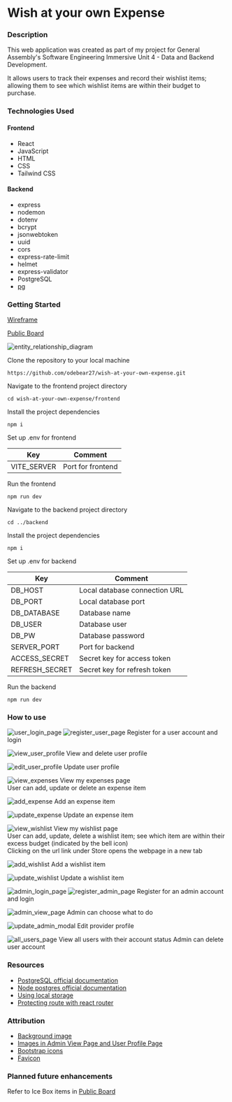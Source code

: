 # Wish at your own Expense

### Description

This web application was created as part of my project for General Assembly's Software Engineering Immersive Unit 4 - Data and Backend Development.

It allows users to track their expenses and record their wishlist items; allowing them to see which wishlist items are within their budget to purchase.

### Technologies Used

#### Frontend

- React
- JavaScript
- HTML
- CSS
- Tailwind CSS

#### Backend

- express
- nodemon
- dotenv
- bcrypt
- jsonwebtoken
- uuid
- cors
- express-rate-limit
- helmet
- express-validator
- PostgreSQL
- [pg](https://node-postgres.com/)

### Getting Started

[Wireframe](https://www.figma.com/file/LjzKlypYnWFNhNUUQMzuiM/Wish-at-your-own-Expense?type=design&node-id=0-1&mode=design&t=JcCWPsXHDlRd4KBw-0)

[Public Board](https://github.com/users/odebear27/projects/4)

![entity_relationship_diagram](./readme_screenshots/ERD.JPG)

Clone the repository to your local machine

```
https://github.com/odebear27/wish-at-your-own-expense.git
```

Navigate to the frontend project directory

```
cd wish-at-your-own-expense/frontend
```

Install the project dependencies

```
npm i
```

Set up .env for frontend

| Key         | Comment           |
| ----------- | ----------------- |
| VITE_SERVER | Port for frontend |

Run the frontend

```
npm run dev
```

Navigate to the backend project directory

```
cd ../backend
```

Install the project dependencies

```
npm i
```

Set up .env for backend

| Key            | Comment                       |
| -------------- | ----------------------------- |
| DB_HOST        | Local database connection URL |
| DB_PORT        | Local database port           |
| DB_DATABASE    | Database name                 |
| DB_USER        | Database user                 |
| DB_PW          | Database password             |
| SERVER_PORT    | Port for backend              |
| ACCESS_SECRET  | Secret key for access token   |
| REFRESH_SECRET | Secret key for refresh token  |

Run the backend

```
npm run dev
```

### How to use

![user_login_page](./readme_screenshots/user/user_login.jpg)
![register_user_page](./readme_screenshots/user/register_user.jpg)
Register for a user account and login

![view_user_profile](./readme_screenshots/user/user_profile.jpg)
View and delete user profile

![edit_user_profile](./readme_screenshots/user/update_user_profile.jpg)
Update user profile

![view_expenses](./readme_screenshots/user/expenses_page.jpg)
View my expenses page  
User can add, update or delete an expense item

![add_expense](./readme_screenshots/user/add_expense_modal.jpg)
Add an expense item

![update_expense](./readme_screenshots/user/update_expense_modal.jpg)
Update an expense item

![view_wishlist](./readme_screenshots/user/wishlist_page.jpg)
View my wishlist page  
User can add, update, delete a wishlist item; see which item are within their excess budget (indicated by the bell icon)  
Clicking on the url link under Store opens the webpage in a new tab

![add_wishlist](./readme_screenshots/user/add_wishlist_modal.jpg)
Add a wishlist item

![update_wishlist](./readme_screenshots/user/update_wishlist_modal.jpg)
Update a wishlist item

![admin_login_page](./readme_screenshots/admin/admin_login.jpg)
![register_admin_page](./readme_screenshots/admin/register_admin.jpg)
Register for an admin account and login

![admin_view_page](./readme_screenshots/admin/admin_view_page.jpg)
Admin can choose what to do

![update_admin_modal](./readme_screenshots/admin/update_admin_modal.jpg)
Edit provider profile

![all_users_page](./readme_screenshots/admin/all_users_page.jpg)
View all users with their account status
Admin can delete user account

### Resources

- [PostgreSQL official documentation](https://www.postgresql.org/docs/16)
- [Node postgres official documentation](https://node-postgres.com/apis/pool#poolquery)
- [Using local storage](https://blog.logrocket.com/localstorage-javascript-complete-guide/)
- [Protecting route with react router](https://blog.logrocket.com/authentication-react-router-v6/)

### Attribution

- [Background image](https://www.freepik.com/free-vector/watercolor-christmas-background_20290853.htm#from_view=detail_alsolike)
- [Images in Admin View Page and User Profile Page](https://www.cleanpng.com/)
- [Bootstrap icons](https://icons.getbootstrap.com/)
- [Favicon](https://icons8.com/icon/17361/santa)

### Planned future enhancements

Refer to Ice Box items in [Public Board](https://github.com/users/odebear27/projects/4/views/1)
